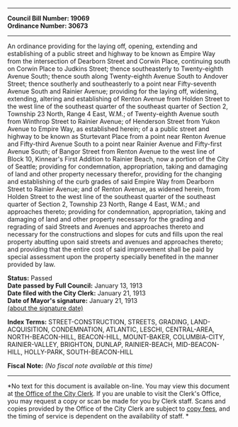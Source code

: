 * * * * *  
  
**Council Bill Number: [](#h0)[](#h2)19069**   
**Ordinance Number: 30673**  
  
* * * * *  
  
An ordinance providing for the laying off, opening, extending and establishing of a public street and highway to be known as Empire Way from the intersection of Dearborn Street and Corwin Place, continuing south on Corwin Place to Judkins Street; thence southeasterly to Twenty-eighth Avenue South; thence south along Twenty-eighth Avenue South to Andover Street; thence southerly and southeasterly to a point near Fifty-seventh Avenue South and Rainier Avenue; providing for the laying off, widening, extending, altering and establishing of Renton Avenue from Holden Street to the west line of the southeast quarter of the southeast quarter of Section 2, Township 23 North, Range 4 East, W.M.; of Twenty-eighth Avenue south from Winthrop Street to Rainier Avenue; of Henderson Street from Yukon Avenue to Empire Way, as established herein; of a a public street and highway to be known as Sturtevant Place from a point near Renton Avenue and Fifty-third Avenue South to a point near Rainier Avenue and Fifty-first Avenue South; of Bangor Street from Renton Avenue to the west line of Block 10, Kinnear's First Addition to Rainier Beach, now a portion of the City of Seattle; providing for condemnation, appropriation, taking and damaging of land and other property necessary therefor, providing for the changing and establishing of the curb grades of said Empire Way from Dearborn Street to Rainier Avenue; and of Renton Avenue, as widened herein, from Holden Street to the west line of the southeast quarter of the southeast quarter of Section 2, Township 23 North, Range 4 East, W.M.; and approaches thereto; providing for condemnation, appropriation, taking and damaging of land and other property necessary for the grading and regrading of said Streets and Avenues and approaches thereto and necessary for the constructions and slopes for cuts and fills upon the real property abutting upon said streets and avenues and approaches thereto; and providing that the entire cost of said improvement shall be paid by special assessment upon the property specially benefited in the manner provided by law.  
  
**Status:** Passed   
**Date passed by Full Council:** January 13, 1913   
**Date filed with the City Clerk:** January 21, 1913   
**Date of Mayor's signature:** January 21, 1913   
[(about the signature date)](/~public/approvaldate.htm)   
  
  
  
**Index Terms:** STREET-CONSTRUCTION, STREETS, GRADING, LAND-ACQUISITION, CONDEMNATION, ATLANTIC, LESCHI, CENTRAL-AREA, NORTH-BEACON-HILL, BEACON-HILL, MOUNT-BAKER, COLUMBIA-CITY, RAINIER-VALLEY, BRIGHTON, DUNLAP, RAINIER-BEACH, MID-BEACON-HILL, HOLLY-PARK, SOUTH-BEACON-HILL  
  
**Fiscal Note:** *(No fiscal note available at this time)*  
  
* * * * *  
  
*No text for this document is available on-line. You may view this document at [the Office of the City Clerk](http://www.seattle.gov/leg/clerk/contactUs.htm). If you are unable to visit the Clerk's Office, you may request a copy or scan be made for you by Clerk staff. Scans and copies provided by the Office of the City Clerk are subject to [copy fees](http://clerk.seattle.gov/~public/clerkfees.htm), and the timing of service is dependent on the availability of staff. *  
  
  
